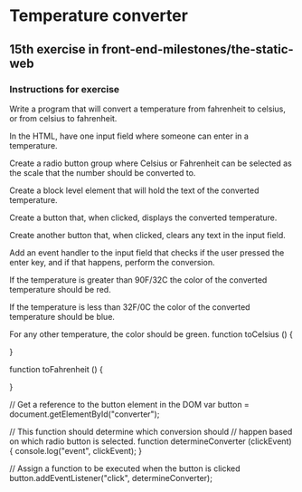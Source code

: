 # Temperature converter

## 15th exercise in front-end-milestones/the-static-web

### Instructions for exercise


Write a program that will convert a temperature from fahrenheit to celsius, or from celsius to fahrenheit.

In the HTML, have one input field where someone can enter in a temperature.

Create a radio button group where Celsius or Fahrenheit can be selected as the scale that the number should be converted to.

Create a block level element that will hold the text of the converted temperature.

Create a button that, when clicked, displays the converted temperature.

Create another button that, when clicked, clears any text in the input field.

Add an event handler to the input field that checks if the user pressed the enter key, and if that happens, perform the conversion.

If the temperature is greater than 90F/32C the color of the converted temperature should be red.

If the temperature is less than 32F/0C the color of the converted temperature should be blue.

For any other temperature, the color should be green.
function toCelsius () {

}

function toFahrenheit () {

}

// Get a reference to the button element in the DOM
var button = document.getElementById("converter");

// This function should determine which conversion should
// happen based on which radio button is selected.
function determineConverter (clickEvent) {
  console.log("event", clickEvent);
}

// Assign a function to be executed when the button is clicked
button.addEventListener("click", determineConverter);